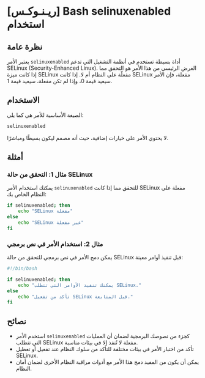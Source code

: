 # [ريـنـوكـس] Bash selinuxenabled استخدام

## نظرة عامة
يعتبر الأمر `selinuxenabled` أداة بسيطة تستخدم في أنظمة التشغيل التي تدعم SELinux (Security-Enhanced Linux). الغرض الرئيسي من هذا الأمر هو التحقق مما إذا كانت ميزة SELinux مفعلّة على النظام أم لا. إذا كانت SELinux مفعلة، فإن الأمر سيعيد قيمة 0، وإذا لم تكن مفعلة، سيعيد قيمة 1.

## الاستخدام
الصيغة الأساسية للأمر هي كما يلي:

```bash
selinuxenabled
```

لا يحتوي الأمر على خيارات إضافية، حيث أنه مصمم ليكون بسيطًا ومباشرًا.

## أمثلة
### مثال 1: التحقق من حالة SELinux
يمكنك استخدام الأمر `selinuxenabled` للتحقق مما إذا كانت SELinux مفعلة على النظام الخاص بك:

```bash
if selinuxenabled; then
    echo "SELinux مفعلة"
else
    echo "SELinux غير مفعلة"
fi
```

### مثال 2: استخدام الأمر في نص برمجي
يمكن دمج الأمر في نص برمجي للتحقق من حالة SELinux قبل تنفيذ أوامر معينة:

```bash
#!/bin/bash

if selinuxenabled; then
    echo "يمكنك تنفيذ الأوامر التي تتطلب SELinux."
else
    echo "تأكد من تفعيل SELinux قبل المتابعة."
fi
```

## نصائح
- استخدم الأمر `selinuxenabled` كجزء من نصوصك البرمجية لضمان أن العمليات التي تتطلب SELinux مفعلة لا تُنفذ إلا في بيئات مناسبة.
- تأكد من اختبار الأمر في بيئات مختلفة للتأكد من سلوك النظام عند تفعيل أو تعطيل SELinux.
- يمكن أن يكون من المفيد دمج هذا الأمر مع أدوات مراقبة النظام الأخرى لضمان أمان النظام.